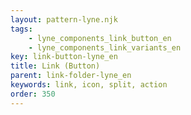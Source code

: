 ```yaml
---
layout: pattern-lyne.njk
tags: 
    - lyne_components_link_button_en
    - lyne_components_link_variants_en
key: link-button-lyne_en
title: Link (Button)
parent: link-folder-lyne_en
keywords: link, icon, split, action
order: 350
---
```

